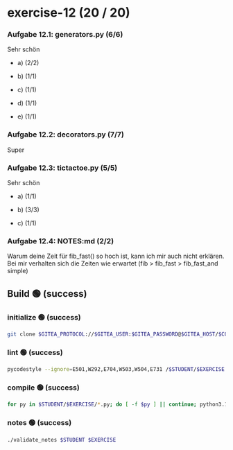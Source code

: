 # exercise-12 (20 / 20)

### Aufgabe 12.1: generators.py (6/6)
Sehr schön
* a) (2/2)

* b) (1/1)

* c) (1/1)

* d) (1/1)

* e) (1/1)


### Aufgabe 12.2: decorators.py (7/7)
Super

### Aufgabe 12.3: tictactoe.py (5/5)
Sehr schön
* a) (1/1)

* b) (3/3)

* c) (1/1)

### Aufgabe 12.4: NOTES:md (2/2)
Warum deine Zeit für fib_fast() so hoch ist, kann ich mir auch nicht erklären. Bei mir verhalten sich die Zeiten wie erwartet (fib > fib_fast > fib_fast_and simple)
## Build 🟢 (success)
### initialize 🟢 (success)
```bash
git clone $GITEA_PROTOCOL://$GITEA_USER:$GITEA_PASSWORD@$GITEA_HOST/$COURSE/$STUDENT.git $STUDENT
```
### lint 🟢 (success)
```bash
pycodestyle --ignore=E501,W292,E704,W503,W504,E731 /$STUDENT/$EXERCISE
```
### compile 🟢 (success)
```bash
for py in $STUDENT/$EXERCISE/*.py; do [ -f $py ] || continue; python3.10 -m py_compile $py; done
```
### notes 🟢 (success)
```bash
./validate_notes $STUDENT $EXERCISE
```